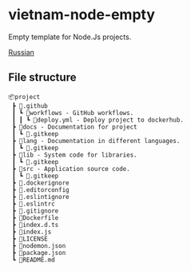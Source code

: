 # vietnam-node-empty

Empty template for Node.Js projects.

[Russian](/lang/README-RU.md)

## File structure

```
📦project
 ┣ 📂.github 
 ┃ ┗ 📂workflows - GitHub workflows.
 ┃ ┃ ┗ 📜deploy.yml - Deploy project to dockerhub.
 ┣ 📂docs - Documentation for project
 ┃ ┗ 📜.gitkeep
 ┣ 📂lang - Documentation in different languages.
 ┃ ┗ 📜.gitkeep
 ┣ 📂lib - System code for libraries.
 ┃ ┗ 📜.gitkeep
 ┣ 📂src - Application source code.
 ┃ ┗ 📜.gitkeep
 ┣ 📜.dockerignore
 ┣ 📜.editorconfig
 ┣ 📜.eslintignore
 ┣ 📜.eslintrc
 ┣ 📜.gitignore
 ┣ 📜Dockerfile
 ┣ 📜index.d.ts
 ┣ 📜index.js
 ┣ 📜LICENSE
 ┣ 📜nodemon.json
 ┣ 📜package.json
 ┗ 📜README.md
```
